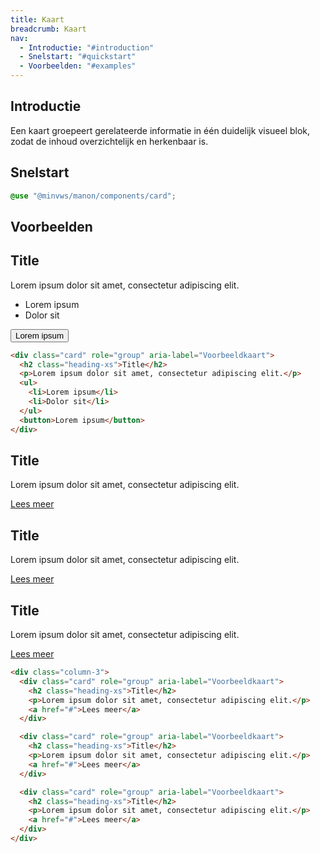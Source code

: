 ```yaml
---
title: Kaart
breadcrumb: Kaart
nav:
  - Introductie: "#introduction"
  - Snelstart: "#quickstart"
  - Voorbeelden: "#examples"
---
```


<h2 id="introduction">Introductie</h2>

Een kaart groepeert gerelateerde informatie in één duidelijk visueel blok, zodat de inhoud overzichtelijk en herkenbaar is.

<h2 id="quickstart">Snelstart</h2>

```scss
@use "@minvws/manon/components/card";
```

<h2 id="examples">Voorbeelden</h2>

<div class="card" role="group" aria-label="Voorbeeldkaart">
  <h2 class="heading-xs">Title</h2>
  <p>Lorem ipsum dolor sit amet, consectetur adipiscing elit.</p>
  <ul>
    <li>Lorem ipsum</li>
    <li>Dolor sit</li>
  </ul>
  <button>Lorem ipsum</button>
</div>

```html
<div class="card" role="group" aria-label="Voorbeeldkaart">
  <h2 class="heading-xs">Title</h2>
  <p>Lorem ipsum dolor sit amet, consectetur adipiscing elit.</p>
  <ul>
    <li>Lorem ipsum</li>
    <li>Dolor sit</li>
  </ul>
  <button>Lorem ipsum</button>
</div>
```

<div class="column-3">
  <div class="card" role="group" aria-label="Voorbeeldkaart">
    <h2 class="heading-xs">Title</h2>
    <p>Lorem ipsum dolor sit amet, consectetur adipiscing elit.</p>
    <a href="#">Lees meer</a>
  </div>

  <div class="card" role="group" aria-label="Voorbeeldkaart">
    <h2 class="heading-xs">Title</h2>
    <p>Lorem ipsum dolor sit amet, consectetur adipiscing elit.</p>
    <a href="#">Lees meer</a>
  </div>

  <div class="card" role="group" aria-label="Voorbeeldkaart">
    <h2 class="heading-xs">Title</h2>
    <p>Lorem ipsum dolor sit amet, consectetur adipiscing elit.</p>
    <a href="#">Lees meer</a>
  </div>
</div>

```html
<div class="column-3">
  <div class="card" role="group" aria-label="Voorbeeldkaart">
    <h2 class="heading-xs">Title</h2>
    <p>Lorem ipsum dolor sit amet, consectetur adipiscing elit.</p>
    <a href="#">Lees meer</a>
  </div>

  <div class="card" role="group" aria-label="Voorbeeldkaart">
    <h2 class="heading-xs">Title</h2>
    <p>Lorem ipsum dolor sit amet, consectetur adipiscing elit.</p>
    <a href="#">Lees meer</a>
  </div>

  <div class="card" role="group" aria-label="Voorbeeldkaart">
    <h2 class="heading-xs">Title</h2>
    <p>Lorem ipsum dolor sit amet, consectetur adipiscing elit.</p>
    <a href="#">Lees meer</a>
  </div>
</div>
```
